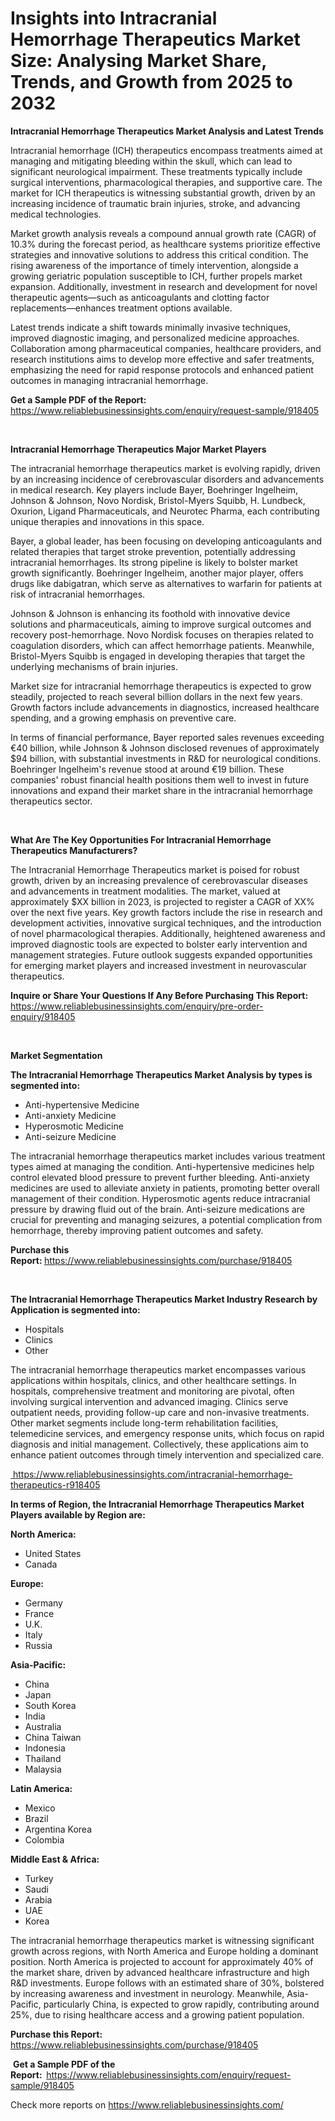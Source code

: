 <p><h1>Insights into Intracranial Hemorrhage Therapeutics Market Size: Analysing Market Share, Trends, and Growth from 2025 to 2032</h1></p><p><strong>Intracranial Hemorrhage Therapeutics Market Analysis and Latest Trends</strong></p>
<p><p>Intracranial hemorrhage (ICH) therapeutics encompass treatments aimed at managing and mitigating bleeding within the skull, which can lead to significant neurological impairment. These treatments typically include surgical interventions, pharmacological therapies, and supportive care. The market for ICH therapeutics is witnessing substantial growth, driven by an increasing incidence of traumatic brain injuries, stroke, and advancing medical technologies.</p><p>Market growth analysis reveals a compound annual growth rate (CAGR) of 10.3% during the forecast period, as healthcare systems prioritize effective strategies and innovative solutions to address this critical condition. The rising awareness of the importance of timely intervention, alongside a growing geriatric population susceptible to ICH, further propels market expansion. Additionally, investment in research and development for novel therapeutic agents—such as anticoagulants and clotting factor replacements—enhances treatment options available.</p><p>Latest trends indicate a shift towards minimally invasive techniques, improved diagnostic imaging, and personalized medicine approaches. Collaboration among pharmaceutical companies, healthcare providers, and research institutions aims to develop more effective and safer treatments, emphasizing the need for rapid response protocols and enhanced patient outcomes in managing intracranial hemorrhage.</p></p>
<p><strong>Get a Sample PDF of the Report:&nbsp;</strong> <a href="https://www.reliablebusinessinsights.com/enquiry/request-sample/918405?utm_campaign=3354&utm_medium=2&utm_source=Github&utm_content=ia&utm_term=07032025&utm_id=intracranial-hemorrhage-therapeutics">https://www.reliablebusinessinsights.com/enquiry/request-sample/918405</a></p>
<p>&nbsp;</p>
<p><strong>Intracranial Hemorrhage Therapeutics Major Market Players</strong></p>
<p><p>The intracranial hemorrhage therapeutics market is evolving rapidly, driven by an increasing incidence of cerebrovascular disorders and advancements in medical research. Key players include Bayer, Boehringer Ingelheim, Johnson & Johnson, Novo Nordisk, Bristol-Myers Squibb, H. Lundbeck, Oxurion, Ligand Pharmaceuticals, and Neurotec Pharma, each contributing unique therapies and innovations in this space.</p><p>Bayer, a global leader, has been focusing on developing anticoagulants and related therapies that target stroke prevention, potentially addressing intracranial hemorrhages. Its strong pipeline is likely to bolster market growth significantly. Boehringer Ingelheim, another major player, offers drugs like dabigatran, which serve as alternatives to warfarin for patients at risk of intracranial hemorrhages.</p><p>Johnson & Johnson is enhancing its foothold with innovative device solutions and pharmaceuticals, aiming to improve surgical outcomes and recovery post-hemorrhage. Novo Nordisk focuses on therapies related to coagulation disorders, which can affect hemorrhage patients. Meanwhile, Bristol-Myers Squibb is engaged in developing therapies that target the underlying mechanisms of brain injuries.</p><p>Market size for intracranial hemorrhage therapeutics is expected to grow steadily, projected to reach several billion dollars in the next few years. Growth factors include advancements in diagnostics, increased healthcare spending, and a growing emphasis on preventive care.</p><p>In terms of financial performance, Bayer reported sales revenues exceeding €40 billion, while Johnson & Johnson disclosed revenues of approximately $94 billion, with substantial investments in R&D for neurological conditions. Boehringer Ingelheim's revenue stood at around €19 billion. These companies' robust financial health positions them well to invest in future innovations and expand their market share in the intracranial hemorrhage therapeutics sector.</p></p>
<p>&nbsp;</p>
<p><strong>What Are The Key Opportunities For Intracranial Hemorrhage Therapeutics Manufacturers?</strong></p>
<p><p>The Intracranial Hemorrhage Therapeutics market is poised for robust growth, driven by an increasing prevalence of cerebrovascular diseases and advancements in treatment modalities. The market, valued at approximately $XX billion in 2023, is projected to register a CAGR of XX% over the next five years. Key growth factors include the rise in research and development activities, innovative surgical techniques, and the introduction of novel pharmacological therapies. Additionally, heightened awareness and improved diagnostic tools are expected to bolster early intervention and management strategies. Future outlook suggests expanded opportunities for emerging market players and increased investment in neurovascular therapeutics.</p></p>
<p><strong>Inquire or Share Your Questions If Any Before Purchasing This Report:</strong> <a href="https://www.reliablebusinessinsights.com/enquiry/pre-order-enquiry/918405?utm_campaign=3354&utm_medium=2&utm_source=Github&utm_content=ia&utm_term=07032025&utm_id=intracranial-hemorrhage-therapeutics">https://www.reliablebusinessinsights.com/enquiry/pre-order-enquiry/918405</a></p>
<p>&nbsp;</p>
<p><strong>Market Segmentation</strong></p>
<p><strong>The Intracranial Hemorrhage Therapeutics Market Analysis by types is segmented into:</strong></p>
<p><ul><li>Anti-hypertensive Medicine</li><li>Anti-anxiety Medicine</li><li>Hyperosmotic Medicine</li><li>Anti-seizure Medicine</li></ul></p>
<p><p>The intracranial hemorrhage therapeutics market includes various treatment types aimed at managing the condition. Anti-hypertensive medicines help control elevated blood pressure to prevent further bleeding. Anti-anxiety medicines are used to alleviate anxiety in patients, promoting better overall management of their condition. Hyperosmotic agents reduce intracranial pressure by drawing fluid out of the brain. Anti-seizure medications are crucial for preventing and managing seizures, a potential complication from hemorrhage, thereby improving patient outcomes and safety.</p></p>
<p><strong>Purchase this Report:&nbsp;</strong><a href="https://www.reliablebusinessinsights.com/purchase/918405?utm_campaign=3354&utm_medium=2&utm_source=Github&utm_content=ia&utm_term=07032025&utm_id=intracranial-hemorrhage-therapeutics">https://www.reliablebusinessinsights.com/purchase/918405</a></p>
<p>&nbsp;</p>
<p><strong>The Intracranial Hemorrhage Therapeutics Market Industry Research by Application is segmented into:</strong></p>
<p><ul><li>Hospitals</li><li>Clinics</li><li>Other</li></ul></p>
<p><p>The intracranial hemorrhage therapeutics market encompasses various applications within hospitals, clinics, and other healthcare settings. In hospitals, comprehensive treatment and monitoring are pivotal, often involving surgical intervention and advanced imaging. Clinics serve outpatient needs, providing follow-up care and non-invasive treatments. Other market segments include long-term rehabilitation facilities, telemedicine services, and emergency response units, which focus on rapid diagnosis and initial management. Collectively, these applications aim to enhance patient outcomes through timely intervention and specialized care.</p></p>
<p><a href="https://www.reliablebusinessinsights.com/intracranial-hemorrhage-therapeutics-r918405?utm_campaign=3354&utm_medium=2&utm_source=Github&utm_content=ia&utm_term=07032025&utm_id=intracranial-hemorrhage-therapeutics">&nbsp;https://www.reliablebusinessinsights.com/intracranial-hemorrhage-therapeutics-r918405</a></p>
<p><strong>In terms of Region, the Intracranial Hemorrhage Therapeutics Market Players available by Region are:</strong></p>
<p>
    <p> <strong> North America: </strong>
        <ul>
            <li>United States</li>
            <li>Canada</li>
        </ul>
        </p> 
    <p> <strong> Europe: </strong>
        <ul>
            <li>Germany</li>
            <li>France</li>
            <li>U.K.</li>
            <li>Italy</li>
            <li>Russia</li>
        </ul>
        </p> 
    <p> <strong> Asia-Pacific: </strong>
        <ul>
            <li>China</li>
            <li>Japan</li>
            <li>South Korea</li>
            <li>India</li>
            <li>Australia</li>
            <li>China Taiwan</li>
            <li>Indonesia</li>
            <li>Thailand</li>
            <li>Malaysia</li>
        </ul>
        </p> 
    <p> <strong> Latin America: </strong>
        <ul>
            <li>Mexico</li>
            <li>Brazil</li>
            <li>Argentina Korea</li>
            <li>Colombia</li>
        </ul>
        </p> 
    <p> <strong> Middle East & Africa: </strong>
        <ul>
            <li>Turkey</li>
            <li>Saudi</li>
            <li>Arabia</li>
            <li>UAE</li>
            <li>Korea</li>
        </ul>
    </p>
    </p>
<p><p>The intracranial hemorrhage therapeutics market is witnessing significant growth across regions, with North America and Europe holding a dominant position. North America is projected to account for approximately 40% of the market share, driven by advanced healthcare infrastructure and high R&D investments. Europe follows with an estimated share of 30%, bolstered by increasing awareness and investment in neurology. Meanwhile, Asia-Pacific, particularly China, is expected to grow rapidly, contributing around 25%, due to rising healthcare access and a growing patient population.</p></p>
<p><strong>Purchase this Report: </strong><a href="https://www.reliablebusinessinsights.com/purchase/918405?utm_campaign=3354&utm_medium=2&utm_source=Github&utm_content=ia&utm_term=07032025&utm_id=intracranial-hemorrhage-therapeutics">https://www.reliablebusinessinsights.com/purchase/918405</a></p>
<p>&nbsp;<strong>Get a Sample PDF of the Report:&nbsp;&nbsp;</strong><a href="https://www.reliablebusinessinsights.com/enquiry/request-sample/918405?utm_campaign=3354&utm_medium=2&utm_source=Github&utm_content=ia&utm_term=07032025&utm_id=intracranial-hemorrhage-therapeutics">https://www.reliablebusinessinsights.com/enquiry/request-sample/918405</a></p>
<p><strong></strong></p>
<p>Check more reports on <a href="https://www.reliablebusinessinsights.com/?utm_campaign=3354&utm_medium=2&utm_source=Github&utm_content=ia&utm_term=07032025&utm_id=intracranial-hemorrhage-therapeutics">https://www.reliablebusinessinsights.com/</a></p>